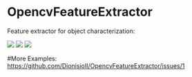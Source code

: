 # OpencvFeatureExtractor
Feature extractor for object characterization:

<image src ="https://cloud.githubusercontent.com/assets/11212852/25313543/c961226c-2830-11e7-9e60-18d72484153d.png"/>
<image src ="https://cloud.githubusercontent.com/assets/11212852/25313514/377a1520-2830-11e7-807c-204260b98104.png"/>
<image src="https://cloud.githubusercontent.com/assets/11212852/25313517/3c0395ee-2830-11e7-85ee-9a345df17ad6.png"/>

#More Examples:
https://github.com/DionisioII/OpencvFeatureExtractor/issues/1
